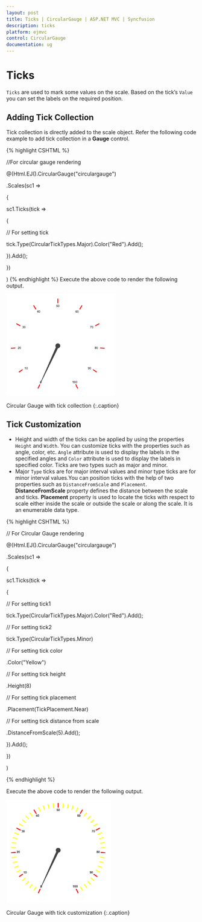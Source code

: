```yaml
---
layout: post
title: Ticks | CircularGauge | ASP.NET MVC | Syncfusion
description: ticks
platform: ejmvc
control: CircularGauge
documentation: ug
---
```


# Ticks

`Ticks` are used to mark some values on the scale. Based on the tick’s `Value` you can set the labels on the required position.

## Adding Tick Collection 

Tick collection is directly added to the scale object. Refer the following code example to add tick collection in a **Gauge** control.

{% highlight CSHTML %}


//For circular gauge rendering

@(Html.EJ().CircularGauge("circulargauge")

.Scales(sc1 =>

{

sc1.Ticks(tick =>

{

// For setting tick

tick.Type(CircularTickTypes.Major).Color("Red").Add();

}).Add();

})

)
{% endhighlight %}
Execute the above code to render the following output.

![](Ticks_images/Ticks_img1.png)

Circular Gauge with tick collection
{:.caption}


## Tick Customization

* Height and width of the ticks can be applied by using the properties `Height` and `Width`. You can customize ticks with the properties such as angle, color, etc. `Angle` attribute is used to display the labels in the specified angles and `Color` attribute is used to display the labels in specified color. Ticks are two types such as major and minor.
* Major `Type` ticks are for major interval values and minor type ticks are for minor interval values.You can position ticks with the help of two properties such as `DistanceFromScale` and `Placement`. **DistanceFromScale** property defines the distance between the scale and ticks. **Placement** property is used to locate the ticks with respect to scale either inside the scale or outside the scale or along the scale. It is an enumerable data type.

{% highlight CSHTML %}

// For Circular Gauge rendering

@(Html.EJ().CircularGauge("circulargauge")

.Scales(sc1 =>

{

sc1.Ticks(tick =>

{

// For setting tick1

tick.Type(CircularTickTypes.Major).Color("Red").Add();

// For setting tick2

tick.Type(CircularTickTypes.Minor)

// For setting tick color

.Color("Yellow")

// For setting tick height

.Height(8)

// For setting tick placement

.Placement(TickPlacement.Near)

// For setting tick distance from scale

.DistanceFromScale(5).Add();

}).Add();

})

)

{% endhighlight  %}

Execute the above code to render the following output.

![](Ticks_images/Ticks_img2.png)

Circular Gauge with tick customization
{:.caption}





